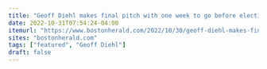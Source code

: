 ```yaml
---
title: "Geoff Diehl makes final pitch with one week to go before election"
date: 2022-10-31T07:54:24-04:00
itemurl: "https://www.bostonherald.com/2022/10/30/geoff-diehl-makes-final-pitch-with-one-week-to-go-before-election/"
sites: "bostonherald.com"
tags: ["featured", "Geoff Diehl"]
draft: false
---
```



